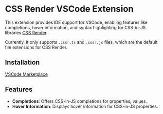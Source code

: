 # CSS Render VSCode Extension
This extension provides IDE support for VSCode, enabling features like completions, hover information, and syntax highlighting for CSS-in-JS libraries [CSS Render](https://github.com/07akioni/css-render).

Currently, it only supports `.cssr.ts` and `.cssr.js` files, which are the default file extensions for CSS Render.

## Installation

[VSCode Marketplace](https://marketplace.visualstudio.com/items?itemName=Artea.css-render-vscode)

## Features
- **Completions**: Offers CSS-in-JS completions for properties, values.
- **Hover Information**: Displays hover information for CSS-in-JS properties.
